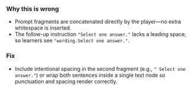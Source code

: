 ### Why this is wrong
- Prompt fragments are concatenated directly by the player—no extra whitespace is inserted.
- The follow-up instruction `"Select one answer."` lacks a leading space, so
  learners see `"wording.Select one answer."`.

### Fix
- Include intentional spacing in the second fragment (e.g., `" Select one answer."`) or
  wrap both sentences inside a single text node so punctuation and spacing render correctly.
